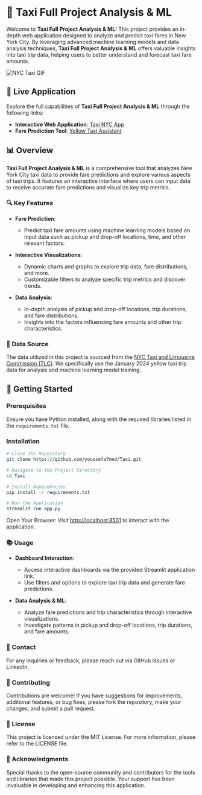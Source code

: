 
# 🚖 Taxi Full Project Analysis & ML

Welcome to **Taxi Full Project Analysis & ML**! This project provides an in-depth web application designed to analyze and predict taxi fares in New York City. By leveraging advanced machine learning models and data analysis techniques, **Taxi Full Project Analysis & ML** offers valuable insights into taxi trip data, helping users to better understand and forecast taxi fare amounts.

![NYC Taxi GIF](https://media.giphy.com/media/SLr8qaoRH6Hmw/200.gif)

## 🌟 Live Application

Explore the full capabilities of **Taxi Full Project Analysis & ML** through the following links:

- **Interactive Web Application**: [Taxi NYC App](https://nyc-taxi.streamlit.app/)
- **Fare Prediction Tool**: [Yellow Taxi Assistant](https://yellowtaxiassistant.netlify.app/)

## 📊 Overview

**Taxi Full Project Analysis & ML** is a comprehensive tool that analyzes New York City taxi data to provide fare predictions and explore various aspects of taxi trips. It features an interactive interface where users can input data to receive accurate fare predictions and visualize key trip metrics.

### 🔍 Key Features

- **Fare Prediction**:
  - Predict taxi fare amounts using machine learning models based on input data such as pickup and drop-off locations, time, and other relevant factors.

- **Interactive Visualizations**:
  - Dynamic charts and graphs to explore trip data, fare distributions, and more.
  - Customizable filters to analyze specific trip metrics and discover trends.

- **Data Analysis**:
  - In-depth analysis of pickup and drop-off locations, trip durations, and fare distributions.
  - Insights into the factors influencing fare amounts and other trip characteristics.

### 📁 Data Source

The data utilized in this project is sourced from the [NYC Taxi and Limousine Commission (TLC)](https://www.nyc.gov/site/tlc/about/tlc-trip-record-data.page). We specifically use the January 2024 yellow taxi trip data for analysis and machine learning model training.

## 🚀 Getting Started

### Prerequisites

Ensure you have Python installed, along with the required libraries listed in the `requirements.txt` file.

### Installation

```bash
# Clone the Repository
git clone https://github.com/youssefa7med/Taxi.git

# Navigate to the Project Directory
cd Taxi

# Install Dependencies
pip install -r requirements.txt

# Run the Application
streamlit run app.py
```

Open Your Browser: Visit [http://localhost:8501](http://localhost:8501) to interact with the application.

### 📚 Usage

- **Dashboard Interaction**:
  - Access interactive dashboards via the provided Streamlit application link.
  - Use filters and options to explore taxi trip data and generate fare predictions.

- **Data Analysis & ML**:
  - Analyze fare predictions and trip characteristics through interactive visualizations.
  - Investigate patterns in pickup and drop-off locations, trip durations, and fare amounts.

### 💬 Contact

For any inquiries or feedback, please reach out via GitHub Issues or LinkedIn.

### 🎯 Contributing

Contributions are welcome! If you have suggestions for improvements, additional features, or bug fixes, please fork the repository, make your changes, and submit a pull request.

### 📝 License

This project is licensed under the MIT License. For more information, please refer to the LICENSE file.

### 🙏 Acknowledgments

Special thanks to the open-source community and contributors for the tools and libraries that made this project possible. Your support has been invaluable in developing and enhancing this application.

